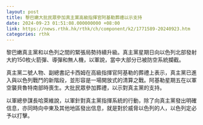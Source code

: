 ```yaml
---
layout: post
title: 黎巴嫩大批民眾參加真主黨高級指揮官阿基勒葬禮以示支持
date: 2024-09-23 01:51:08.000000000 +08:00
link: https://news.rthk.hk/rthk/ch/component/k2/1771589-20240923.htm
categories: rthk
---
```


黎巴嫩真主黨和以色列之間的緊張局勢持續升級。真主黨星期日向以色列北部發射大約150枚火箭彈、導彈和無人機，以軍說，當中大部分已被防空系統攔截。

真主黨二號人物、副總書記卡西姆在高級指揮官阿基勒的葬禮上表示，真主黨已進入與以色列戰鬥的新階段，並形容是一場開放式的清算之戰。阿基勒星期五在以軍空襲貝魯特南部時喪生。大批民眾參加葬禮，以示對真主黨的支持。

以軍總參謀長哈萊維說，以軍針對真主黨指揮系統的行動，除了向真主黨發出明確信息，亦同時向中東及其他地區發出信息，就是對於威脅以色列的人，以色列定必予以打擊。
